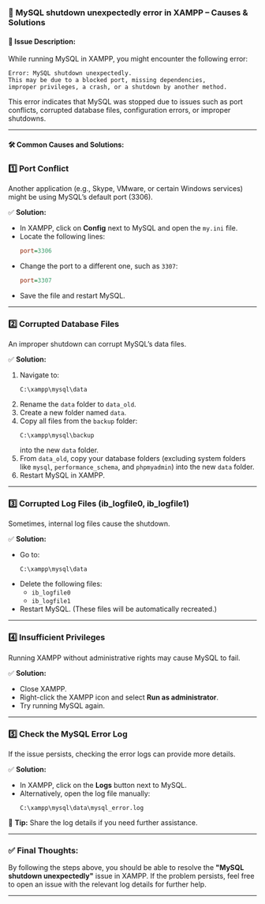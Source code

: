 ### 🐛 **MySQL shutdown unexpectedly error in XAMPP – Causes & Solutions**

#### 🚨 **Issue Description:**  
While running MySQL in XAMPP, you might encounter the following error:  
```
Error: MySQL shutdown unexpectedly.
This may be due to a blocked port, missing dependencies, 
improper privileges, a crash, or a shutdown by another method.
```

This error indicates that MySQL was stopped due to issues such as port conflicts, corrupted database files, configuration errors, or improper shutdowns.

---

#### 🛠️ **Common Causes and Solutions:**

### 1️⃣ **Port Conflict**  
Another application (e.g., Skype, VMware, or certain Windows services) might be using MySQL’s default port (3306).

✅ **Solution:**  
- In XAMPP, click on **Config** next to MySQL and open the `my.ini` file.  
- Locate the following lines:
  ```ini
  port=3306
  ```
- Change the port to a different one, such as `3307`:
  ```ini
  port=3307
  ```
- Save the file and restart MySQL.

---

### 2️⃣ **Corrupted Database Files**  
An improper shutdown can corrupt MySQL’s data files.

✅ **Solution:**  
1. Navigate to:  
   ```
   C:\xampp\mysql\data
   ```
2. Rename the `data` folder to `data_old`.  
3. Create a new folder named `data`.  
4. Copy all files from the `backup` folder:  
   ```
   C:\xampp\mysql\backup
   ```
   into the new `data` folder.  
5. From `data_old`, copy your database folders (excluding system folders like `mysql`, `performance_schema`, and `phpmyadmin`) into the new `data` folder.  
6. Restart MySQL in XAMPP.

---

### 3️⃣ **Corrupted Log Files (ib_logfile0, ib_logfile1)**  
Sometimes, internal log files cause the shutdown.

✅ **Solution:**  
- Go to:  
  ```
  C:\xampp\mysql\data
  ```
- Delete the following files:  
  - `ib_logfile0`  
  - `ib_logfile1`  
- Restart MySQL. (These files will be automatically recreated.)

---

### 4️⃣ **Insufficient Privileges**  
Running XAMPP without administrative rights may cause MySQL to fail.

✅ **Solution:**  
- Close XAMPP.  
- Right-click the XAMPP icon and select **Run as administrator**.  
- Try running MySQL again.

---

### 5️⃣ **Check the MySQL Error Log**  
If the issue persists, checking the error logs can provide more details.

✅ **Solution:**  
- In XAMPP, click on the **Logs** button next to MySQL.  
- Alternatively, open the log file manually:  
  ```
  C:\xampp\mysql\data\mysql_error.log
  ```
🔎 **Tip:** Share the log details if you need further assistance.

---

### ✅ **Final Thoughts:**  
By following the steps above, you should be able to resolve the **"MySQL shutdown unexpectedly"** issue in XAMPP. If the problem persists, feel free to open an issue with the relevant log details for further help.

---
